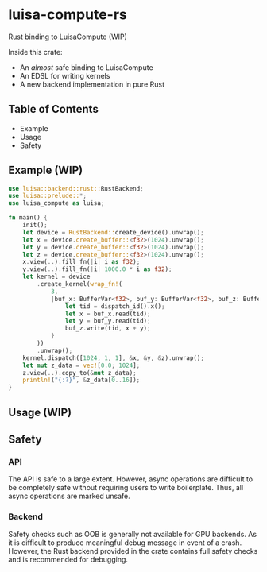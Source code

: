 # luisa-compute-rs 
Rust binding to LuisaCompute (WIP)

Inside this crate:
- An *almost* safe binding to LuisaCompute
- An EDSL for writing kernels
- A new backend implementation in pure Rust

## Table of Contents
* Example
* Usage
* Safety
## Example (WIP)
```rust
use luisa::backend::rust::RustBackend;
use luisa::prelude::*;
use luisa_compute as luisa;

fn main() {
    init();
    let device = RustBackend::create_device().unwrap();
    let x = device.create_buffer::<f32>(1024).unwrap();
    let y = device.create_buffer::<f32>(1024).unwrap();
    let z = device.create_buffer::<f32>(1024).unwrap();
    x.view(..).fill_fn(|i| i as f32);
    y.view(..).fill_fn(|i| 1000.0 * i as f32);
    let kernel = device
        .create_kernel(wrap_fn!(
            3,
            |buf_x: BufferVar<f32>, buf_y: BufferVar<f32>, buf_z: BufferVar<f32>| {
                let tid = dispatch_id().x();
                let x = buf_x.read(tid);
                let y = buf_y.read(tid);
                buf_z.write(tid, x + y);
            }
        ))
        .unwrap();
    kernel.dispatch([1024, 1, 1], &x, &y, &z).unwrap();
    let mut z_data = vec![0.0; 1024];
    z.view(..).copy_to(&mut z_data);
    println!("{:?}", &z_data[0..16]);
}


```

## Usage (WIP)

## Safety
### API
The API is safe to a large extent. However, async operations are difficult to be completely safe without requiring users to write boilerplate. Thus, all async operations are marked unsafe. 

### Backend 
Safety checks such as OOB is generally not available for GPU backends. As it is difficult to produce meaningful debug message in event of a crash. However, the Rust backend provided in the crate contains full safety checks and is recommended for debugging.
